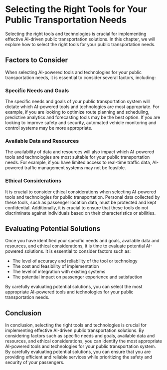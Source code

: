 Selecting the Right Tools for Your Public Transportation Needs
=====================================================================================================================================

Selecting the right tools and technologies is crucial for implementing effective AI-driven public transportation solutions. In this chapter, we will explore how to select the right tools for your public transportation needs.

Factors to Consider
-------------------

When selecting AI-powered tools and technologies for your public transportation needs, it is essential to consider several factors, including:

### Specific Needs and Goals

The specific needs and goals of your public transportation system will dictate which AI-powered tools and technologies are most appropriate. For example, if you are looking to optimize route planning and scheduling, predictive analytics and forecasting tools may be the best option. If you are looking to improve safety and security, automated vehicle monitoring and control systems may be more appropriate.

### Available Data and Resources

The availability of data and resources will also impact which AI-powered tools and technologies are most suitable for your public transportation needs. For example, if you have limited access to real-time traffic data, AI-powered traffic management systems may not be feasible.

### Ethical Considerations

It is crucial to consider ethical considerations when selecting AI-powered tools and technologies for public transportation. Personal data collected by these tools, such as passenger location data, must be protected and kept confidential. Additionally, it is crucial to ensure that these tools do not discriminate against individuals based on their characteristics or abilities.

Evaluating Potential Solutions
------------------------------

Once you have identified your specific needs and goals, available data and resources, and ethical considerations, it is time to evaluate potential AI-powered solutions. It is essential to consider factors such as:

* The level of accuracy and reliability of the tool or technology
* The cost and feasibility of implementation
* The level of integration with existing systems
* The potential impact on passenger experience and satisfaction

By carefully evaluating potential solutions, you can select the most appropriate AI-powered tools and technologies for your public transportation needs.

Conclusion
----------

In conclusion, selecting the right tools and technologies is crucial for implementing effective AI-driven public transportation solutions. By considering factors such as specific needs and goals, available data and resources, and ethical considerations, you can identify the most appropriate AI-powered tools and technologies for your public transportation system. By carefully evaluating potential solutions, you can ensure that you are providing efficient and reliable services while prioritizing the safety and security of your passengers.
